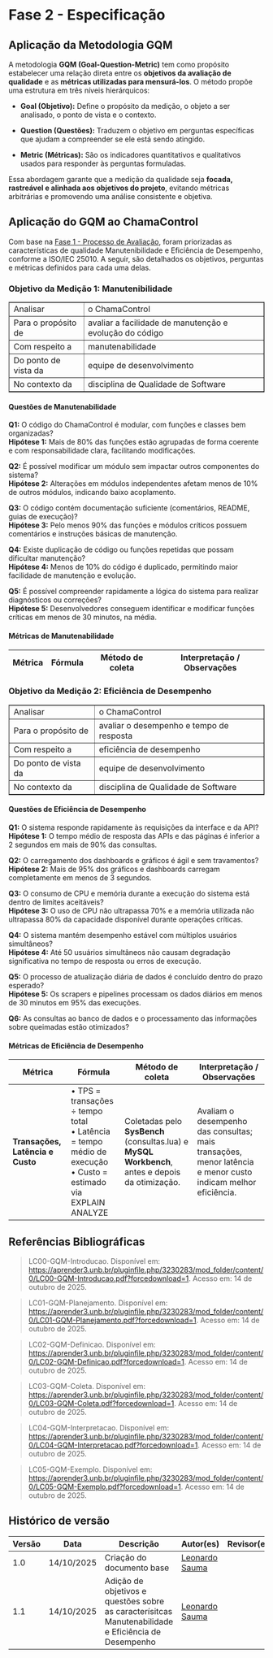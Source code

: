 # Fase 2 - Especificação

## Aplicação da Metodologia GQM

A metodologia **GQM (Goal-Question-Metric)** tem como propósito estabelecer uma relação direta entre os **objetivos da avaliação de qualidade** e as **métricas utilizadas para mensurá-los**. O método propõe uma estrutura em três níveis hierárquicos:

- **Goal (Objetivo):** Define o propósito da medição, o objeto a ser analisado, o ponto de vista e o contexto.

- **Question (Questões):** Traduzem o objetivo em perguntas específicas que ajudam a compreender se ele está sendo atingido.

- **Metric (Métricas):** São os indicadores quantitativos e qualitativos usados para responder às perguntas formuladas.

Essa abordagem garante que a medição da qualidade seja **focada, rastreável e alinhada aos objetivos do projeto**, evitando métricas arbitrárias e promovendo uma análise consistente e objetiva.

## Aplicação do GQM ao ChamaControl

Com base na [Fase 1 - Processo de Avaliação](../Fase%201/index.md), foram priorizadas as características de qualidade Manutenibilidade e Eficiência de Desempenho, conforme a ISO/IEC 25010.
A seguir, são detalhados os objetivos, perguntas e métricas definidos para cada uma delas.

### Objetivo da Medição 1: Manutenibilidade

<table border="1">
  <tr>
    <td>Analisar</td>
    <td>o ChamaControl</td>
  </tr>
  <tr>
    <td>Para o propósito de</td>
    <td>avaliar a facilidade de manutenção e evolução do código</td>
  </tr>
  <tr>
    <td>Com respeito a</td>
    <td>manutenabilidade</td>
  </tr>
  <tr>
    <td>Do ponto de vista da</td>
    <td>equipe de desenvolvimento</td>
  </tr>
  <tr>
    <td>No contexto da</td>
    <td>disciplina de Qualidade de Software</td>
  </tr>
</table>

#### Questões de Manutenabilidade

**Q1:** O código do ChamaControl é modular, com funções e classes bem organizadas?  
**Hipótese 1:** Mais de 80% das funções estão agrupadas de forma coerente e com responsabilidade clara, facilitando modificações.  

**Q2:** É possível modificar um módulo sem impactar outros componentes do sistema?  
**Hipótese 2:** Alterações em módulos independentes afetam menos de 10% de outros módulos, indicando baixo acoplamento. 

**Q3:** O código contém documentação suficiente (comentários, README, guias de execução)?  
**Hipótese 3:** Pelo menos 90% das funções e módulos críticos possuem comentários e instruções básicas de manutenção.

**Q4:** Existe duplicação de código ou funções repetidas que possam dificultar manutenção?  
**Hipótese 4:** Menos de 10% do código é duplicado, permitindo maior facilidade de manutenção e evolução.  

**Q5:** É possível compreender rapidamente a lógica do sistema para realizar diagnósticos ou correções?  
**Hipótese 5:** Desenvolvedores conseguem identificar e modificar funções críticas em menos de 30 minutos, na média.  

#### Métricas de Manutenabilidade

| Métrica | Fórmula | Método de coleta | Interpretação / Observações |
|---------|---------|------------------|----------------------------|


### Objetivo da Medição 2: Eficiência de Desempenho

<table border="1">
  <tr>
    <td>Analisar</td>
    <td>o ChamaControl</td>
  </tr>
  <tr>
    <td>Para o propósito de</td>
    <td>avaliar o desempenho e tempo de resposta</td>
  </tr>
  <tr>
    <td>Com respeito a</td>
    <td>eficiência de desempenho</td>
  </tr>
  <tr>
    <td>Do ponto de vista da</td>
    <td>equipe de desenvolvimento</td>
  </tr>
  <tr>
    <td>No contexto da</td>
    <td>disciplina de Qualidade de Software</td>
  </tr>
</table>

#### Questões de Eficiência de Desempenho

**Q1:** O sistema responde rapidamente às requisições da interface e da API?  
**Hipótese 1:** O tempo médio de resposta das APIs e das páginas é inferior a 2 segundos em mais de 90% das consultas.  

**Q2:** O carregamento dos dashboards e gráficos é ágil e sem travamentos?  
**Hipótese 2:** Mais de 95% dos gráficos e dashboards carregam completamente em menos de 3 segundos.  

**Q3:** O consumo de CPU e memória durante a execução do sistema está dentro de limites aceitáveis?  
**Hipótese 3:** O uso de CPU não ultrapassa 70% e a memória utilizada não ultrapassa 80% da capacidade disponível durante operações críticas.  

**Q4:** O sistema mantém desempenho estável com múltiplos usuários simultâneos?  
**Hipótese 4:** Até 50 usuários simultâneos não causam degradação significativa no tempo de resposta ou erros de execução.  

**Q5:** O processo de atualização diária de dados é concluído dentro do prazo esperado?  
**Hipótese 5:** Os scrapers e pipelines processam os dados diários em menos de 30 minutos em 95% das execuções.

**Q6:** As consultas ao banco de dados e o processamento das informações sobre queimadas estão otimizados? 


#### Métricas de Eficiência de Desempenho

| Métrica | Fórmula | Método de coleta | Interpretação / Observações |
|---------|---------|------------------|----------------------------|
| **Transações, Latência e Custo** | • TPS = transações ÷ tempo total<br>• Latência = tempo médio de execução<br>• Custo = estimado via EXPLAIN ANALYZE | Coletadas pelo **SysBench** (consultas.lua) e **MySQL Workbench**, antes e depois da otimização. | Avaliam o desempenho das consultas; mais transações, menor latência e menor custo indicam melhor eficiência. |

## Referências Bibliográficas
> LC00-GQM-Introducao. Disponível em: <https://aprender3.unb.br/pluginfile.php/3230283/mod_folder/content/0/LC00-GQM-Introducao.pdf?forcedownload=1>. Acesso em: 14 de outubro de 2025.

> LC01-GQM-Planejamento. Disponível em: <https://aprender3.unb.br/pluginfile.php/3230283/mod_folder/content/0/LC01-GQM-Planejamento.pdf?forcedownload=1>. Acesso em: 14 de outubro de 2025.

> LC02-GQM-Definicao. Disponível em: <https://aprender3.unb.br/pluginfile.php/3230283/mod_folder/content/0/LC02-GQM-Definicao.pdf?forcedownload=1>. Acesso em: 14 de outubro de 2025.

> LC03-GQM-Coleta. Disponível em: <https://aprender3.unb.br/pluginfile.php/3230283/mod_folder/content/0/LC03-GQM-Coleta.pdf?forcedownload=1>. Acesso em: 14 de outubro de 2025.

> LC04-GQM-Interpretacao. Disponível em: <https://aprender3.unb.br/pluginfile.php/3230283/mod_folder/content/0/LC04-GQM-Interpretacao.pdf?forcedownload=1>. Acesso em: 14 de outubro de 2025.

> LC05-GQM-Exemplo. Disponível em: <https://aprender3.unb.br/pluginfile.php/3230283/mod_folder/content/0/LC05-GQM-Exemplo.pdf?forcedownload=1>. Acesso em: 14 de outubro de 2025.


## Histórico de versão

|Versão|Data|Descrição|Autor(es)|Revisor(es)|
|-|-|-|-|-|
|1.0 | 14/10/2025 | Criação do documento base|[Leonardo Sauma](https://github.com/leohssjr)||
|1.1 | 14/10/2025 | Adição de objetivos e questões sobre as caracterísitcas Manutenabilidade e Eficiência de Desempenho|[Leonardo Sauma](https://github.com/leohssjr)||